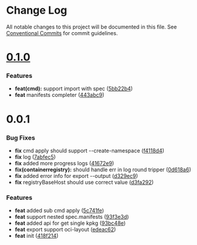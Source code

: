 # Change Log

All notable changes to this project will be documented in this file.
See [Conventional Commits](https://conventionalcommits.org) for commit guidelines.



# [0.1.0](https://github.com/octohelm/kubepkg/compare/v0.0.1...v0.1.0)

### Features

* **feat(cmd):** support import with spec ([5bb22b4](https://github.com/octohelm/kubepkg/commit/5bb22b4e80de0d10f32167bf8f7d4268b6716cfa))
* **feat** manifests completer ([443abc9](https://github.com/octohelm/kubepkg/commit/443abc9f044898f061abe53d4ff1ab321cbb1529))



# 0.0.1

### Bug Fixes

* **fix** cmd apply should support --create-namespace ([f4118d4](https://github.com/octohelm/kubepkg/commit/f4118d435ee17d27b089853f8a1f6c87a787fa9c))
* **fix** log ([7abfec5](https://github.com/octohelm/kubepkg/commit/7abfec50d25f9c29d47b5c932ca6770c2c891133))
* **fix** added more progress logs ([41672e9](https://github.com/octohelm/kubepkg/commit/41672e9cb4f2a468726f1fc2fa64c4930c922925))
* **fix(containerregistry):** should handle err in log round tripper ([0d618a6](https://github.com/octohelm/kubepkg/commit/0d618a609e6cad0dd18595f0256f4febdb1305c8))
* **fix** added error info for export --output ([d329ec9](https://github.com/octohelm/kubepkg/commit/d329ec935504dd90fb826f0757233daf21cec449))
* **fix** registryBaseHost should use correct value ([d3fa292](https://github.com/octohelm/kubepkg/commit/d3fa2923dedd7044791c1080e82ef18d18a60054))


### Features

* **feat** added sub cmd apply ([5c741fe](https://github.com/octohelm/kubepkg/commit/5c741fe12b975fee842284c0e7a7d2fe09919224))
* **feat** support nested spec.manifests ([93f3e3d](https://github.com/octohelm/kubepkg/commit/93f3e3d7dbe060ecefa7227765ca7bedb2e8d800))
* **feat** added api for get single kpkg ([93bc48e](https://github.com/octohelm/kubepkg/commit/93bc48e5e1ba4fe3648874d8e0011a17d1da7028))
* **feat** export support oci-layout ([edeac62](https://github.com/octohelm/kubepkg/commit/edeac620372a5967171c47c7c93bb420260e0831))
* **feat** init ([418f214](https://github.com/octohelm/kubepkg/commit/418f2146f815d940603fb072223959029103d9a5))
